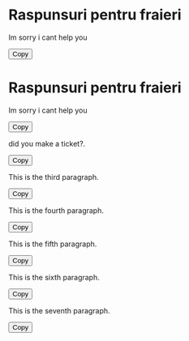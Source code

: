 <!DOCTYPE html>
<html lang="en">
<head>
<meta charset="UTF-8">
<meta name="viewport" content="width=device-width, initial-scale=1.0">
<title>Raspunsuri pentru fraieri</title>
<style>
  body {
    background-image: url('https://i.imgur.com/xNnG46j.jpg');
  }
</style>
</head>
<body>  
  <h1>Raspunsuri pentru fraieri</h1>  

  <p id="paragraph1">Im sorry i cant help you</p> 
  <button onclick="copyToClipboard('paragraph1')">Copy</button>  
  <script>
  </script>
</body>
</html>

  <h1>Raspunsuri pentru fraieri</h1>  

  <p id="paragraph1">Im sorry i cant help you</p> 
  <button onclick="copyToClipboard('paragraph1')">Copy</button>  

  <p id="paragraph2">did you make a ticket?.</p> 
  <button onclick="copyToClipboard('paragraph2')">Copy</button>  

  <p id="paragraph3">This is the third paragraph.</p> 
  <button onclick="copyToClipboard('paragraph3')">Copy</button>  

  <p id="paragraph4">This is the fourth paragraph.</p> 
  <button onclick="copyToClipboard('paragraph4')">Copy</button>  

  <p id="paragraph5">This is the fifth paragraph.</p> 
  <button onclick="copyToClipboard('paragraph5')">Copy</button>

  <p id="paragraph6">This is the sixth paragraph.</p>
  <button onclick="copyToClipboard('paragraph6')">Copy</button>

  <p id="paragraph7">This is the seventh paragraph.</p>
  <button onclick="copyToClipboard('paragraph7')">Copy</button>

  <script>
function copyToClipboard(elementId) {
  var copyText = document.getElementById(elementId);
  var textArea = document.createElement("textarea");
  textArea.value = copyText.textContent;
  document.body.appendChild(textArea);
  textArea.select();
  document.execCommand("copy");
  document.body.removeChild(textArea);
}
</script>
</body>
</html>
